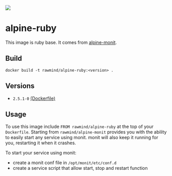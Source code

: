 [![](https://images.microbadger.com/badges/image/rawmind/alpine-ruby.svg)](https://microbadger.com/images/rawmind/alpine-ruby "Get your own image badge on microbadger.com")

alpine-ruby
==============

This image is ruby base. It comes from [alpine-monit][alpine-monit].

## Build

```
docker build -t rawmind/alpine-ruby:<version> .
```

## Versions

- `2.5.1-0` [(Dockerfile)](https://github.com/rawmind0/alpine-ruby/blob/2.5.1-0/Dockerfile)

## Usage

To use this image include `FROM rawmind/alpine-ruby` at the top of your `Dockerfile`. Starting from `rawmind/alpine-monit` provides you with the ability to easily start any service using monit. monit will also keep it running for you, restarting it when it crashes.

To start your service using monit:

- create a monit conf file in `/opt/monit/etc/conf.d`
- create a service script that allow start, stop and restart function


[alpine-monit]: https://github.com/rawmind0/alpine-monit/

